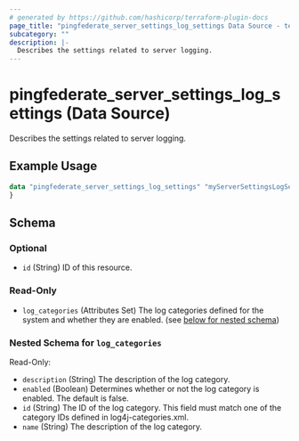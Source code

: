 ```yaml
---
# generated by https://github.com/hashicorp/terraform-plugin-docs
page_title: "pingfederate_server_settings_log_settings Data Source - terraform-provider-pingfederate"
subcategory: ""
description: |-
  Describes the settings related to server logging.
---
```


# pingfederate_server_settings_log_settings (Data Source)

Describes the settings related to server logging.

## Example Usage

```terraform
data "pingfederate_server_settings_log_settings" "myServerSettingsLogSettingsExample" {
}
```

<!-- schema generated by tfplugindocs -->
## Schema

### Optional

- `id` (String) ID of this resource.

### Read-Only

- `log_categories` (Attributes Set) The log categories defined for the system and whether they are enabled. (see [below for nested schema](#nestedatt--log_categories))

<a id="nestedatt--log_categories"></a>
### Nested Schema for `log_categories`

Read-Only:

- `description` (String) The description of the log category.
- `enabled` (Boolean) Determines whether or not the log category is enabled. The default is false.
- `id` (String) The ID of the log category. This field must match one of the category IDs defined in log4j-categories.xml.
- `name` (String) The description of the log category.
